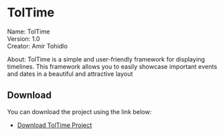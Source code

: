 # TolTime

Name: TolTime  
Version: 1.0  
Creator: Amir Tohidlo

About: TolTime is a simple and user-friendly framework for displaying timelines. This framework allows you to easily showcase important events and dates in a beautiful and attractive layout

## Download

You can download the project using the link below:
- [Download TolTime Project](https://github.com/username/toltime)
